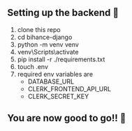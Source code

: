 ## Setting up the backend 🤩
1. clone this repo
2. cd bihance-django
3. python -m venv venv
4. venv\Scripts\activate
5. pip install -r ./requirements.txt
6. touch .env
7. required env variables are 
   - DATABASE_URL
   - CLERK_FRONTEND_API_URL
   - CLERK_SECRET_KEY

## You are now good to go!! 🥵
